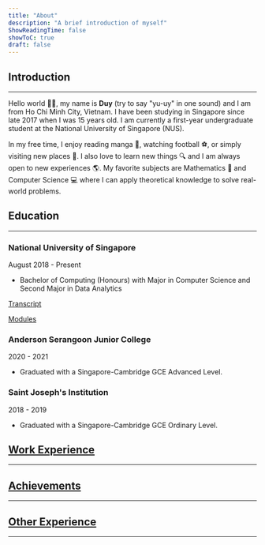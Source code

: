```yaml
---
title: "About"
description: "A brief introduction of myself"
ShowReadingTime: false
showToC: true
draft: false
---
```


## Introduction

---

Hello world 👋🏼, my name is **Duy** (try to say "yu-uy" in one sound) and I am from Ho Chi Minh City, Vietnam. I have been studying in Singapore since late 2017 when I was 15 years old. I am currently a first-year undergraduate student at the National University of Singapore (NUS).

In my free time, I enjoy reading manga 📖, watching football ⚽️, or simply visiting new places 🧭. I also love to learn new things 🔍 and I am always open to new experiences 🌎. My favorite subjects are Mathematics 🧮 and Computer Science 💻 where I can apply theoretical knowledge to solve real-world problems.

## Education

---

### National University of Singapore

August 2018 - Present

-   Bachelor of Computing (Honours) with Major in Computer Science and Second Major in Data Analytics

[Transcript](/pdfs/Transcript.pdf)

[Modules](/profile/modules)

### Anderson Serangoon Junior College

2020 - 2021

-   Graduated with a Singapore-Cambridge GCE Advanced Level.

### Saint Joseph's Institution

2018 - 2019

-   Graduated with a Singapore-Cambridge GCE Ordinary Level.

## [Work Experience](/profile/experience)

---

## [Achievements](/profile/achievements)

---

## [Other Experience](/profile/community)

---
